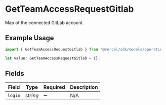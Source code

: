 # GetTeamAccessRequestGitlab

Map of the connected GitLab account.

## Example Usage

```typescript
import { GetTeamAccessRequestGitlab } from "@vercel/sdk/models/operations/getteamaccessrequest.js";

let value: GetTeamAccessRequestGitlab = {};
```

## Fields

| Field              | Type               | Required           | Description        |
| ------------------ | ------------------ | ------------------ | ------------------ |
| `login`            | *string*           | :heavy_minus_sign: | N/A                |